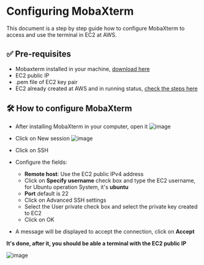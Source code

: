 # Configuring MobaXterm

This document is a step by step guide how to configure MobaXterm to access and use the terminal in EC2 at AWS.

## ✅ Pre-requisites

- Mobaxterm installed in your machine, [download here](https://mobaxterm.mobatek.net/download-home-edition.html)
- EC2 public IP
- .pem file of EC2 key pair
- EC2 already created at AWS and in running status, [check the steps here](https://github.com/almeidas-tatiane/robust-api-performance/blob/main/ec2-creation.md)

## 🛠️ How to configure MobaXterm

- After installing MobaXterm in your computer, open it
![image](https://github.com/user-attachments/assets/3fa74518-56b9-4c09-9b0f-a4298098dc85)

- Click on New session
![image](https://github.com/user-attachments/assets/7824f149-8037-42d2-a56c-b7b581c8f22f)

- Click on SSH
- Configure the fields:
  - **Remote host**: Use the EC2 public IPv4 address
  - Click on **Specify username** check box and type the EC2 username, for Ubuntu operation System, it's **ubuntu**
  - **Port** default is 22
  - Click on Advanced SSH settings
  - Select the User private check box and select the private key created to EC2
  - Click on OK
- A message will be displayed to accept the connection, click on **Accept**


**It's done, after it, you should be able a terminal with the EC2 public IP**

![image](https://github.com/user-attachments/assets/6e56edd3-c2bd-48a3-afe8-f137fb88fabc)
